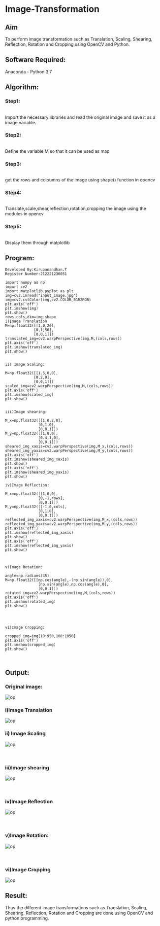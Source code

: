 # Image-Transformation
## Aim
To perform image transformation such as Translation, Scaling, Shearing, Reflection, Rotation and Cropping using OpenCV and Python.

## Software Required:
Anaconda - Python 3.7

## Algorithm:
### Step1:
<br>Import the necessary libraries and read the original image and save it as a image variable.

### Step2:
<br>Define the variable M so that it can be used as map

### Step3:
<br>get the rows and coloumns of the image using shape() function in opencv

### Step4:
<br>Translate,scale,shear,reflection,rotation,cropping the image using the modules in opencv

### Step5:
<br>Display them through matplotlib

## Program:
```
Developed By:Kirupanandhan.T
Register Number:212221230051

import numpy as np
import cv2
import matplotlib.pyplot as plt
img=cv2.imread("input_image.jpg")
img=cv2.cvtColor(img,cv2.COLOR_BGR2RGB)
plt.axis('off')
plt.imshow(img)
plt.show()
rows,cols,dim=img.shape
i)Image Translation
M=np.float32([[1,0,20],
             [0,1,50],
             [0,0,1]])
translated_img=cv2.warpPerspective(img,M,(cols,rows))
plt.axis('off')
plt.imshow(translated_img)
plt.show()


ii) Image Scaling:

M=np.float32([[1.5,0,0],
             [0,2,0],
             [0,0,1]])
scaled_img=cv2.warpPerspective(img,M,(cols,rows))
plt.axis('off')
plt.imshow(scaled_img)
plt.show()


iii)Image shearing:

M_x=np.float32([[1,0.2,0],
               [0,1,0],
               [0,0,1]])
M_y=np.float32([[1,0,0],
               [0.4,1,0],
               [0,0,1]])
sheared_img_xaxis=cv2.warpPerspective(img,M_x,(cols,rows))
sheared_img_yaxis=cv2.warpPerspective(img,M_y,(cols,rows))
plt.axis('off')
plt.imshow(sheared_img_xaxis)
plt.show()
plt.axis('off')
plt.imshow(sheared_img_yaxis)
plt.show()

iv)Image Reflection:

M_x=np.float32([[1,0,0],
               [0,-1,rows],
               [0,0,1]])
M_y=np.float32([[-1,0,cols],
               [0,1,0],
               [0,0,1]])
reflected_img_xaxis=cv2.warpPerspective(img,M_x,(cols,rows))
reflected_img_yaxis=cv2.warpPerspective(img,M_y,(cols,rows))
plt.axis('off')
plt.imshow(reflected_img_xaxis)
plt.show()
plt.axis('off')
plt.imshow(reflected_img_yaxis)
plt.show()



v)Image Rotation: 

angle=np.radians(45)
M=np.float32([[np.cos(angle),-(np.sin(angle)),0],
               [np.sin(angle),np.cos(angle),0],
               [0,0,1]])
rotated_img=cv2.warpPerspective(img,M,(cols,rows))
plt.axis('off')
plt.imshow(rotated_img)
plt.show()




vi)Image Cropping:

cropped_img=img[10:950,100:1050]
plt.axis('off')
plt.imshow(cropped_img)
plt.show()



```
## Output:
### Original image:
![op](1.png)

### i)Image Translation
![op](2.png)

### ii) Image Scaling
![op](3.png)
<br>
<br>
<br>


### iii)Image shearing
![op](4.png)
<br>
<br>
<br>


### iv)Image Reflection
![op](5.png)
<br>
<br>
<br>



### v)Image Rotation:
![op](6.png)
<br>
<br>
<br>



### vi)Image Cropping
![op](7.png)





## Result: 

Thus the different image transformations such as Translation, Scaling, Shearing, Reflection, Rotation and Cropping are done using OpenCV and python programming.
